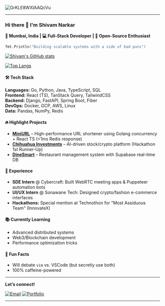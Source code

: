 
![GrKLE8WXIAAQcVu](https://github.com/user-attachments/assets/3dc8b9e9-2a3b-4336-8cbe-3fa9d3a3cfa4)




---

### **Hi there 👋 I'm Shivam Narkar**  
**📍 Mumbai, India | 💻 Full-Stack Developer | 🚀 Open-Source Enthusiast**  

```go
fmt.Println("Building scalable systems with a side of bad puns") 
```
[![Shivam's GitHub stats](https://github-readme-stats.vercel.app/api?username=shivamnarkar47&show_icons=true&theme=dark)](https://shivamnarkar16.vercel.app/)

[![Top Langs](https://github-readme-stats.vercel.app/api/top-langs/?username=shivamnarkar47&theme=dark)](https://github.com/shivamnarkar47/github-readme-stats)


#### **🛠️ Tech Stack**  
**Languages:** Go, Python, Java, TypeScript, SQL  
**Frontend:** React (TS), TanStack Query, TailwindCSS  
**Backend:** Django, FastAPI, Spring Boot, Fiber  
**DevOps:** Docker, GCP, AWS, Linux  
**Data:** Pandas, NumPy, Redis  

#### **🔥 Highlight Projects**  
- **[MiniURL](https://github.com/shivamnarkar47/MiniURL-shortener)** – High-performance URL shortener using Golang concurrency + React TS (<1ms Redis response)  
- **[Chihuahua Investments](https://github.com/shivamnarkar47/CodeCrafters)** – AI-driven stock/crypto platform (Hackathon 1st Runner-Up)  
- **[DineSmart](https://dinesmart-final.vercel.app)** – Restaurant management system with Supabase real-time DB  

#### **💼 Experience**  
- **SDE Intern** @ Cybercraft: Built WebRTC meeting apps & Puppeteer automation bots  
- **UI/UX Intern** @ Sonawane Tech: Designed crypto/fashion e-commerce interfaces  
- **Hackathons:** Special mention at Technothon for "Most Assiduous Team" (InnovateX)  

#### **📚 Currently Learning**  
- Advanced distributed systems  
- Web3/Blockchain development  
- Performance optimization tricks  

#### **🌱 Fun Facts**  
- Will debate `vim` vs. VSCode (but secretly use both)  
- 100% caffeine-powered  

---

**Let’s connect!**  

[![Email](https://img.shields.io/badge/Email-shivammarkar16@gmail.com-red?style=flat&logo=gmail)](mailto:shivammarkar16@gmail.com)  [![Portfolio](https://img.shields.io/badge/Portfolio-shivammarkar16.vercel.app-blue?style=flat&logo=vercel)](https://shivammarkar16.vercel.app)  

---
